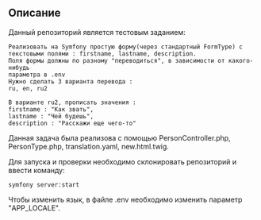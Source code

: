 Описание
---
Данный репозиторий является тестовым заданием:
```
Реализовать на Symfony простую форму(через стандартный FormType) с
текстовыми полями : firstname, lastname, description.
Поля формы должны по разному "переводиться", в зависимости от какого-нибудь
параметра в .env
Нужно сделать 3 варианта перевода :
ru, en, ru2

В варианте ru2, прописать значения :
firstname : "Как звать",
lastname : "Чей будешь",
description : "Расскажи еще чего-то"
```

Данная задача была реализова с помощью PersonController.php, PersonType.php, translation.yaml, new.html.twig.

Для запуска и проверки необходимо склонировать репозиторий и ввести команду:
```
symfony server:start
```

Чтобы изменить язык, в файле .env необходимо изменить параметр "APP_LOCALE".
